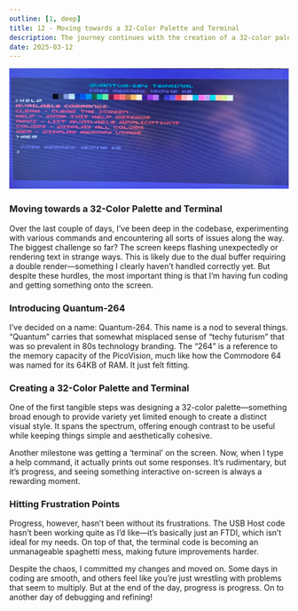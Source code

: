```yaml
---
outline: [1, deep]
title: 12 - Moving towards a 32-Color Palette and Terminal
description: The journey continues with the creation of a 32-color palette and terminal. Progress is made, but challenges are encountered along the way.
date: 2025-03-12
---
```


<BlogTitle />

![12](12.png)


### Moving towards a 32-Color Palette and Terminal
Over the last couple of days, I’ve been deep in the codebase, experimenting with various commands and encountering all sorts of issues along the way. The biggest challenge so far? The screen keeps flashing unexpectedly or rendering text in strange ways. This is likely due to the dual buffer requiring a double render—something I clearly haven’t handled correctly yet. But despite these hurdles, the most important thing is that I’m having fun coding and getting something onto the screen.

### Introducing Quantum-264

I’ve decided on a name: Quantum-264. This name is a nod to several things. “Quantum” carries that somewhat misplaced sense of “techy futurism” that was so prevalent in 80s technology branding. The “264” is a reference to the memory capacity of the PicoVision, much like how the Commodore 64 was named for its 64KB of RAM. It just felt fitting.

### Creating a 32-Color Palette and Terminal

One of the first tangible steps was designing a 32-color palette—something broad enough to provide variety yet limited enough to create a distinct visual style. It spans the spectrum, offering enough contrast to be useful while keeping things simple and aesthetically cohesive.

Another milestone was getting a ‘terminal’ on the screen. Now, when I type a help command, it actually prints out some responses. It’s rudimentary, but it’s progress, and seeing something interactive on-screen is always a rewarding moment.

### Hitting Frustration Points

Progress, however, hasn’t been without its frustrations. The USB Host code hasn’t been working quite as I’d like—it’s basically just an FTDI, which isn’t ideal for my needs. On top of that, the terminal code is becoming an unmanageable spaghetti mess, making future improvements harder.

Despite the chaos, I committed my changes and moved on. Some days in coding are smooth, and others feel like you’re just wrestling with problems that seem to multiply. But at the end of the day, progress is progress. On to another day of debugging and refining!